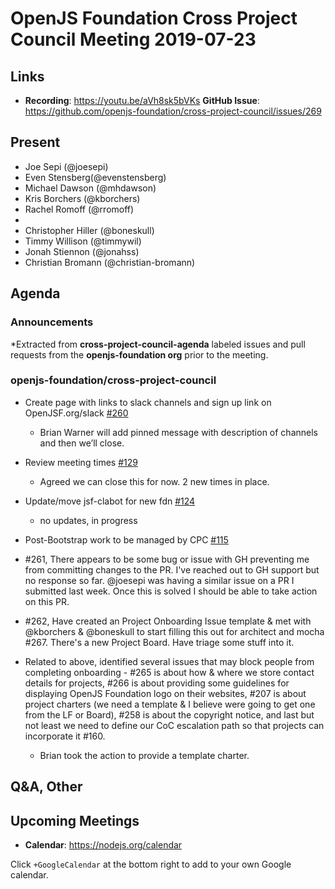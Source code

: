 # OpenJS Foundation Cross Project Council Meeting 2019-07-23

## Links

* **Recording**: https://youtu.be/aVh8sk5bVKs
**GitHub Issue**: https://github.com/openjs-foundation/cross-project-council/issues/269

## Present
* Joe Sepi (@joesepi)
* Even Stensberg(@evenstensberg)
* Michael Dawson (@mhdawson)
* Kris Borchers (@kborchers)
* Rachel Romoff (@rromoff)
* 
* Christopher Hiller (@boneskull)
* Timmy Willison (@timmywil)
* Jonah Stiennon (@jonahss)
* Christian Bromann (@christian-bromann)

## Agenda

### Announcements
 
*Extracted from **cross-project-council-agenda** labeled issues and pull requests from the **openjs-foundation org** prior to the meeting.

### openjs-foundation/cross-project-council

* Create page with links to slack channels and sign up link on OpenJSF.org/slack [#260](https://github.com/openjs-foundation/cross-project-council/issues/260)
  * Brian Warner will add pinned message with description of channels and then we’ll close.

* Review meeting times [#129](https://github.com/openjs-foundation/cross-project-council/issues/129)
  * Agreed we can close this for now.  2 new times in place.

* Update/move jsf-clabot for new fdn [#124](https://github.com/openjs-foundation/cross-project-council/issues/124)
  *  no updates, in progress

* Post-Bootstrap work to be managed by CPC [#115](https://github.com/openjs-foundation/cross-project-council/issues/115)
  
* #261, There appears to be some bug or issue with GH preventing me from committing changes to   the PR. I've reached out to GH support but no response so far. @joesepi was having a similar issue on a PR I submitted last week. Once this is solved I should be able to take action on this PR.
* #262, Have created an Project Onboarding Issue template & met with @kborchers & @boneskull   to start filling this out for architect and mocha #267. There's a new Project Board. Have triage some stuff into it.
* Related to above, identified several issues that may block people from completing onboarding - #265 is about how & where we store contact details for projects, #266 is about providing some guidelines for displaying OpenJS Foundation logo on their websites, #207 is about project charters (we need a template & I believe were going to get one from the LF or Board), #258 is about the copyright notice, and last but not least we need to define our CoC escalation path so that projects can incorporate it #160.
  * Brian took the action to provide a template charter.


## Q&A, Other

## Upcoming Meetings

* **Calendar**: https://nodejs.org/calendar

Click `+GoogleCalendar` at the bottom right to add to your own Google calendar.



